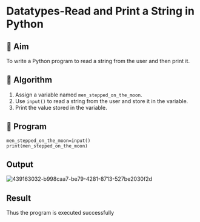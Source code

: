 # Datatypes-Read and Print a String in Python

## 🎯 Aim
To write a Python program to read a string from the user and then print it.

## 🧠 Algorithm
1. Assign a variable named `men_stepped_on_the_moon`.
2. Use `input()` to read a string from the user and store it in the variable.
3. Print the value stored in the variable.

## 🧾 Program
```
men_stepped_on_the_moon=input()
print(men_stepped_on_the_moon)
```
## Output
![439163032-b998caa7-be79-4281-8713-527be2030f2d](https://github.com/user-attachments/assets/fb0d8814-f5d2-4024-8d74-1156560ad277)

## Result
Thus the program is executed successfully

